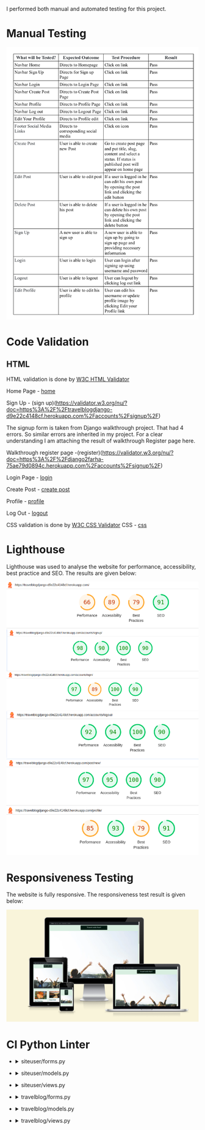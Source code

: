 I performed both manual and automated testing for this project.

# Manual Testing

<img alt="Manual Test" src="readmefiles/images/Manualtest.png">

# Code Validation

## HTML

HTML validation is done by [W3C HTML Validator](https://validator.w3.org/)

Home Page - [home](https://validator.w3.org/nu/?doc=https%3A%2F%2Ftravelblogdjango-d9e22c4148cf.herokuapp.com%2F)

Sign Up - (sign up)(https://validator.w3.org/nu/?doc=https%3A%2F%2Ftravelblogdjango-d9e22c4148cf.herokuapp.com%2Faccounts%2Fsignup%2F)

The signup form is taken from Django walkthrough project. That had 4 errors. So similar errors are inherited in my project.
For a clear understanding I am attaching the result of walkthrough Register page here.

Walkthrough register page -(register)(https://validator.w3.org/nu/?doc=https%3A%2F%2Fdjango2farha-75ae79d0894c.herokuapp.com%2Faccounts%2Fsignup%2F)

Login Page - [login](https://validator.w3.org/nu/?doc=https%3A%2F%2Ftravelblogdjango-d9e22c4148cf.herokuapp.com%2Faccounts%2Flogin%2F)

Create Post - [create post](https://validator.w3.org/nu/?doc=https%3A%2F%2Ftravelblogdjango-d9e22c4148cf.herokuapp.com%2Fpost%2Fnew%2F)

Profile - [profile](https://validator.w3.org/nu/?doc=https%3A%2F%2Ftravelblogdjango-d9e22c4148cf.herokuapp.com%2Fprofile%2F)

Log Out - [logout](https://validator.w3.org/nu/?doc=https%3A%2F%2Ftravelblogdjango-d9e22c4148cf.herokuapp.com%2Faccounts%2Flogout%2F)

CSS validation is done by [W3C CSS Validator](https://jigsaw.w3.org/css-validator/)
CSS - [css](https://jigsaw.w3.org/css-validator/validator?uri=https%3A%2F%2Ftravelblogdjango-d9e22c4148cf.herokuapp.com%2Fstatic%2Fcss%2Fstyle.css&profile=css3svg&usermedium=all&warning=1&vextwarning=&lang=en)



# Lighthouse

Lighthouse was used to analyse the website for performance, accessibility, best practice and SEO. The results are given below:

<img alt="Lighthouse Home" src="readmefiles/images/Homelighthouse.png">

<img alt="Lighthouse Sign Up" src="readmefiles/images/Signuplighthouse.png">

<img alt="Lighthouse Login" src="readmefiles/images/loginlighthouse.png">

<img alt="Lighthouse Log Out" src="readmefiles/images/logoutlighthouse.png">

<img alt="Lighthouse Create Post" src="readmefiles/images/createpostlighthouse.png">

<img alt="Lighthouse Profile" src="readmefiles/images/profilelighthouse.png">

# Responsiveness Testing

The website is fully responsive. The responsiveness test result is given below:

<img alt="Responsiveness" src="readmefiles/images/responsiveImage.png">


# CI Python Linter

* <details>
  <summary>siteuser/forms.py</summary>
  <img alt="Site User Form" src="readmefiles/images/siteuserform.png">
</details>

* <details>
  <summary>siteuser/models.py</summary>
  <img alt="Site User Model" src="readmefiles/images/siteusermodel.png">
</details>

* <details>
  <summary>siteuser/views.py</summary>
  <img alt="Site User Profile" src="readmefiles/images/siteuserprofile.png">
</details>

* <details>
  <summary>travelblog/forms.py</summary>
  <img alt="Travel Blog Form" src="readmefiles/images/travelblogform.png">
</details>

* <details>
  <summary>travelblog/models.py</summary>
  <img alt="Travel Blog Model" src="readmefiles/images/travelblogmodel.png">
</details>

* <details>
  <summary>travelblog/views.py</summary>
  <img alt="Travel Blog View" src="readmefiles/images/travelblogview.png">
</details>